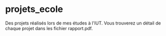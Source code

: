 # projets_ecole
Des projets réalisés lors de mes études à l'IUT.
Vous trouverez un détail de chaque projet dans les fichier rapport.pdf.
